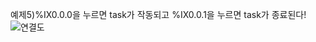 예제5)%IX0.0.0을 누르면 task가 작동되고 %IX0.0.1을 누르면 task가 종료된다!
![연결도](https://github.com/user-attachments/assets/ee259078-ec73-4fbe-8cf7-91676cb68104)
